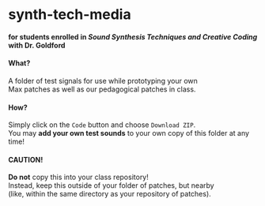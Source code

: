 # synth-tech-media   
#### for students enrolled in _Sound Synthesis Techniques and Creative Coding_ with Dr. Goldford   

#### What?    
A folder of test signals for use while prototyping your own   
Max patches as well as our pedagogical patches in class. 

#### How?   
Simply click on the `Code` button and choose `Download ZIP`.   
You may **add your own test sounds** to your own copy of this folder at any time!   

#### CAUTION!    
**Do not** copy this into your class repository!   
Instead, keep this outside of your folder of patches, but nearby   
(like, within the same directory as your repository of patches).   

